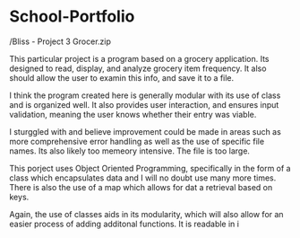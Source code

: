# School-Portfolio
/Bliss - Project 3 Grocer.zip

This particular project is a program based on a grocery application. 
Its designed to read, display, and analyze grocery item frequency.
It also should allow the user to examin this info, and save it to a file. 

I think the program created here is generally modular with its use of class and is organized well. 
It also provides user interaction, and ensures input validation, meaning the user knows whether their entry was viable.

I sturggled with and believe improvement could be made in areas such as more comprehensive error handling as well as
the use of specific file names. Its also likely too memeory intensive. The file is too large. 

This porject uses Object Oriented Programming, specifically in the form of a class which encapsulates data and I will no doubt
use many more times. There is also the use of a map which allows for dat a retrieval based on keys. 

Again, the use of classes aids in its modularity, which will also allow for an easier process of adding additonal functions. 
It is readable in i
